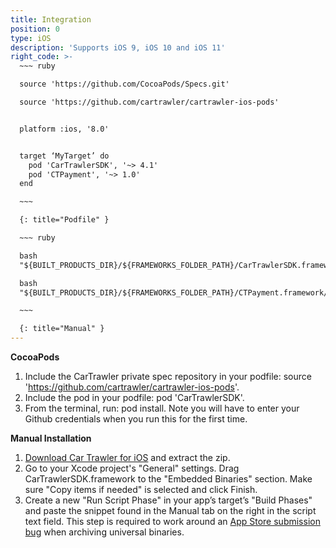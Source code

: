```yaml
---
title: Integration
position: 0
type: iOS
description: 'Supports iOS 9, iOS 10 and iOS 11'
right_code: >-
  ~~~ ruby

  source 'https://github.com/CocoaPods/Specs.git'

  source 'https://github.com/cartrawler/cartrawler-ios-pods'


  platform :ios, '8.0'


  target ‘MyTarget’ do
    pod 'CarTrawlerSDK', '~> 4.1'
    pod 'CTPayment', '~> 1.0'
  end

  ~~~

  {: title="Podfile" }

  ~~~ ruby

  bash
  "${BUILT_PRODUCTS_DIR}/${FRAMEWORKS_FOLDER_PATH}/CarTrawlerSDK.framework/strip-frameworks.sh"

  bash
  "${BUILT_PRODUCTS_DIR}/${FRAMEWORKS_FOLDER_PATH}/CTPayment.framework/strip-frameworks.sh"

  ~~~

  {: title="Manual" }
---
```



**CocoaPods**

1. Include the CarTrawler private spec repository in your podfile: source 'https://github.com/cartrawler/cartrawler-ios-pods'.
2. Include the pod in your podfile: pod 'CarTrawlerSDK'.
3. From the terminal, run: pod install. Note you will have to enter your Github credentials when you run this for the first time.

**Manual Installation**

1. [Download Car Trawler for iOS](https://github.com/cartrawler/cartrawler-ios-sdk/archive/master.zip) and extract the zip.
2. Go to your Xcode project's "General" settings. Drag CarTrawlerSDK.framework to the "Embedded Binaries" section. Make sure "Copy items if needed" is selected and click Finish.
3. Create a new "Run Script Phase" in your app’s target’s "Build Phases" and paste the snippet found in the Manual tab on the right in the script text field. This step is required to work around an [App Store submission bug](http://www.openradar.me/radar?id=6409498411401216) when archiving universal binaries.